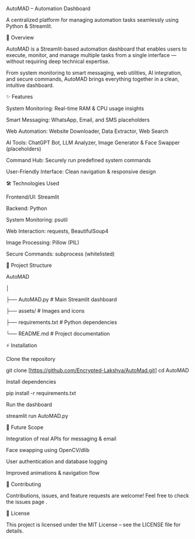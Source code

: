 AutoMAD – Automation Dashboard

A centralized platform for managing automation tasks seamlessly using Python & Streamlit.


🚀 Overview

AutoMAD is a Streamlit-based automation dashboard that enables users to execute, monitor, and manage multiple tasks from a single interface — without requiring deep technical expertise.

From system monitoring to smart messaging, web utilities, AI integration, and secure commands, AutoMAD brings everything together in a clean, intuitive dashboard.


✨ Features

System Monitoring: Real-time RAM & CPU usage insights

Smart Messaging: WhatsApp, Email, and SMS placeholders

Web Automation: Website Downloader, Data Extractor, Web Search

AI Tools: ChatGPT Bot, LLM Analyzer, Image Generator & Face Swapper (placeholders)

Command Hub: Securely run predefined system commands

User-Friendly Interface: Clean navigation & responsive design

🛠 Technologies Used

Frontend/UI: Streamlit

Backend: Python

System Monitoring: psutil

Web Interaction: requests, BeautifulSoup4

Image Processing: Pillow (PIL)

Secure Commands: subprocess (whitelisted)


📂 Project Structure

AutoMAD

│

├── AutoMAD.py             # Main Streamlit dashboard

├── assets/                # Images and icons

├── requirements.txt       # Python dependencies

└── README.md              # Project documentation


⚡ Installation

Clone the repository

git clone [https://github.com/Encrypted-Lakshya/AutoMad.git]
cd AutoMAD


Install dependencies

pip install -r requirements.txt


Run the dashboard

streamlit run AutoMAD.py


🔮 Future Scope

Integration of real APIs for messaging & email

Face swapping using OpenCV/dlib

User authentication and database logging

Improved animations & navigation flow


🤝 Contributing

Contributions, issues, and feature requests are welcome!
Feel free to check the issues page
.

📜 License

This project is licensed under the MIT License – see the LICENSE
 file for details.
